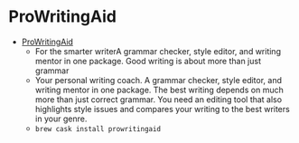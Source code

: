 # ProWritingAid
- [ProWritingAid](https://prowritingaid.com/)
  -  For the smarter writerA grammar checker, style editor, and writing mentor in one package. Good writing is about more than just grammar
  - Your personal writing coach. A grammar checker, style editor, and writing mentor in one package. The best writing depends on much more than just correct grammar. You need an editing tool that also highlights style issues and compares your writing to the best writers in your genre.
  - `brew cask install prowritingaid`

